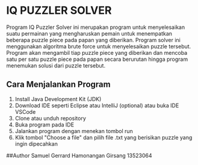 # IQ PUZZLER SOLVER

Program IQ Puzzler Solver ini merupakan program untuk menyelesaikan suatu permainan yang mengharuskan pemain untuk menempatkan beberapa puzzle piece pada papan yang diberikan. Program solver ini menggunakan algoritma brute force untuk menyelesaikan puzzle tersebut. Program akan mengambil tiap puzzle piece yang diberikan dan mencoba satu per satu puzzle piece pada papan secara berurutan hingga program menemukan solusi dari puzzle tersebut. 

## Cara Menjalankan Program
1. Install Java Development Kit (JDK) 
2. Download IDE seperti Eclipse atau IntelliJ (optional) atau buka IDE VSCode
3. Clone atau unduh repository
4. Buka program pada IDE 
5. Jalankan program dengan menekan tombol run
6. Klik tombol "Choose a file" dan pilih file .txt yang berisikan puzzle yang ingin dipecahkan


##Author
Samuel Gerrard Hamonangan Girsang
13523064
